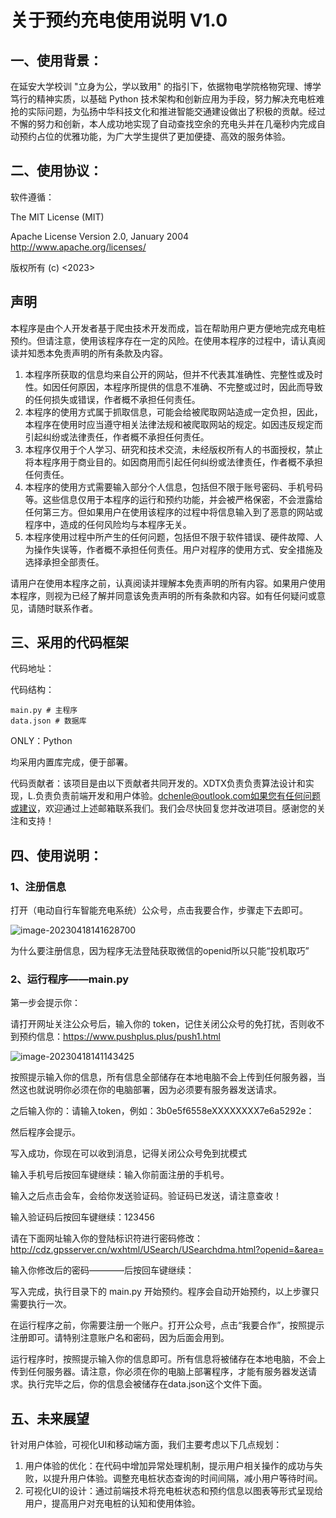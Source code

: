 # 关于预约充电使用说明 V1.0

## 一、使用背景：

在延安大学校训 "立身为公，学以致用" 的指引下，依据物电学院格物究理、博学笃行的精神实质，以基础 Python 技术架构和创新应用为手段，努力解决充电桩难抢的实际问题，为弘扬中华科技文化和推进智能交通建设做出了积极的贡献。经过不懈的努力和创新，本人成功地实现了自动查找空余的充电头并在几毫秒内完成自动预约占位的优雅功能，为广大学生提供了更加便捷、高效的服务体验。

## 二、使用协议：

软件遵循：

The MIT License (MIT)

Apache License Version 2.0, January 2004 http://www.apache.org/licenses/

版权所有 (c) <2023> <AMLUCK holder>

## 声明

本程序是由个人开发者基于爬虫技术开发而成，旨在帮助用户更方便地完成充电桩预约。但请注意，使用该程序存在一定的风险。在使用本程序的过程中，请认真阅读并知悉本免责声明的所有条款及内容。

1. 本程序所获取的信息均来自公开的网站，但并不代表其准确性、完整性或及时性。如因任何原因，本程序所提供的信息不准确、不完整或过时，因此而导致的任何损失或错误，作者概不承担任何责任。
2. 本程序的使用方式属于抓取信息，可能会给被爬取网站造成一定负担，因此，本程序在使用时应当遵守相关法律法规和被爬取网站的规定。如因违反规定而引起纠纷或法律责任，作者概不承担任何责任。
3. 本程序仅用于个人学习、研究和技术交流，未经版权所有人的书面授权，禁止将本程序用于商业目的。如因商用而引起任何纠纷或法律责任，作者概不承担任何责任。
4. 本程序的使用方式需要输入部分个人信息，包括但不限于账号密码、手机号码等。这些信息仅用于本程序的运行和预约功能，并会被严格保密，不会泄露给任何第三方。但如果用户在使用该程序的过程中将信息输入到了恶意的网站或程序中，造成的任何风险均与本程序无关。
5. 本程序使用过程中所产生的任何问题，包括但不限于软件错误、硬件故障、人为操作失误等，作者概不承担任何责任。用户对程序的使用方式、安全措施及选择承担全部责任。

请用户在使用本程序之前，认真阅读并理解本免责声明的所有内容。如果用户使用本程序，则视为已经了解并同意该免责声明的所有条款和内容。如有任何疑问或意见，请随时联系作者。

## 三、采用的代码框架

代码地址：

代码结构：

```
main.py # 主程序
data.json # 数据库
```

ONLY：Python

均采用内置库完成，便于部署。

代码贡献者：该项目是由以下贡献者共同开发的。XDTX负责负责算法设计和实现，L.负责负责前端开发和用户体验。dchenle@outlook.com如果您有任何问题或建议，欢迎通过上述邮箱联系我们。我们会尽快回复您并改进项目。感谢您的关注和支持！

## 四、使用说明：

### 1、注册信息

打开（电动自行车智能充电系统）公众号，点击我要合作，步骤走下去即可。

![image-20230418141628700](https://imgblogt.oss-cn-hangzhou.aliyuncs.com/img/202304181416879.png)

为什么要注册信息，因为程序无法登陆获取微信的openid所以只能“投机取巧”

### 2、运行程序——main.py

第一步会提示你：

请打开网址关注公众号后，输入你的 token，记住关闭公众号的免打扰，否则收不到预约信息：https://www.pushplus.plus/push1.html

![image-20230418141143425](https://imgblogt.oss-cn-hangzhou.aliyuncs.com/img/202304181411595.png)

按照提示输入你的信息，所有信息全部储存在本地电脑不会上传到任何服务器，当然这也就说明你必须在你的电脑部署，因为必须要有服务器发送请求。

之后输入你的：请输入token，例如：3b0e5f6558eXXXXXXXX7e6a5292e：

然后程序会提示。

写入成功，你现在可以收到消息，记得关闭公众号免到扰模式

输入手机号后按回车键继续：输入你前面注册的手机号。

输入之后点击会车，会给你发送验证码。验证码已发送，请注意查收！

输入验证码后按回车键继续：123456

请在下面网址输入你的登陆标识符进行密码修改：http://cdz.gpsserver.cn/wxhtml/USearch/USearchdma.html?openid=&area=

输入你修改后的密码————后按回车键继续：

写入完成，执行目录下的 main.py 开始预约。程序会自动开始预约，以上步骤只需要执行一次。

在运行程序之前，你需要注册一个账户。打开公众号，点击“我要合作”，按照提示注册即可。请特别注意账户名和密码，因为后面会用到。

运行程序时，按照提示输入你的信息即可。所有信息将被储存在本地电脑，不会上传到任何服务器。请注意，你必须在你的电脑上部署程序，才能有服务器发送请求。执行完毕之后，你的信息会被储存在data.json这个文件下面。

## 五、未来展望

针对用户体验，可视化UI和移动端方面，我们主要考虑以下几点规划：

1. 用户体验的优化：在代码中增加异常处理机制，提示用户相关操作的成功与失败，以提升用户体验。调整充电桩状态查询的时间间隔，减小用户等待时间。
2. 可视化UI的设计：通过前端技术将充电桩状态和预约信息以图表等形式呈现给用户，提高用户对充电桩的认知和使用体验。

